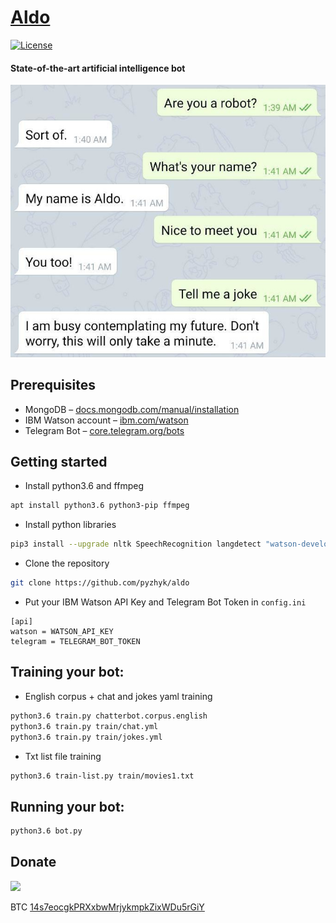 # [Aldo](https://github.com/pyzhyk/Aldo/)

[![License](https://img.shields.io/badge/license-GPL-yellow.svg)][license]

[license]: https://www.gnu.org/licenses/gpl.html


#### State-of-the-art artificial intelligence bot

[![Screenshot-1](https://raw.githubusercontent.com/pyzhyk/Aldo/master/screenshot.jpg)](https://raw.githubusercontent.com/pyzhyk/Aldo/master/screenshot.jpg)

## Prerequisites

- MongoDB – [docs.mongodb.com/manual/installation](https://docs.mongodb.com/manual/installation/)
- IBM Watson account – [ibm.com/watson](https://www.ibm.com/watson)
- Telegram Bot – [core.telegram.org/bots](https://core.telegram.org/bots#6-botfather)

## Getting started

- Install python3.6 and ffmpeg
```bash
apt install python3.6 python3-pip ffmpeg
```
- Install python libraries
```bash
pip3 install --upgrade nltk SpeechRecognition langdetect "watson-developer-cloud>=2.4.1" wikipedia chatterbot chatterbot_corpus python-telegram-bot
```
- Clone the repository
```bash
git clone https://github.com/pyzhyk/aldo
```
- Put your IBM Watson API Key and Telegram Bot Token in `config.ini`
```
[api]
watson = WATSON_API_KEY
telegram = TELEGRAM_BOT_TOKEN
```

## Training your bot:
- English corpus + chat and jokes yaml training
```bash
python3.6 train.py chatterbot.corpus.english
python3.6 train.py train/chat.yml
python3.6 train.py train/jokes.yml
```
- Txt list file training
```bash
python3.6 train-list.py train/movies1.txt
```

## Running your bot:
```bash
python3.6 bot.py
```

## Donate
![](https://pyzhyk.org/img/14s7eocgkPRXxbwMrjykmpkZixWDu5rGiY-256.png)

BTC [14s7eocgkPRXxbwMrjykmpkZixWDu5rGiY](bitcoin:14s7eocgkPRXxbwMrjykmpkZixWDu5rGiY)
